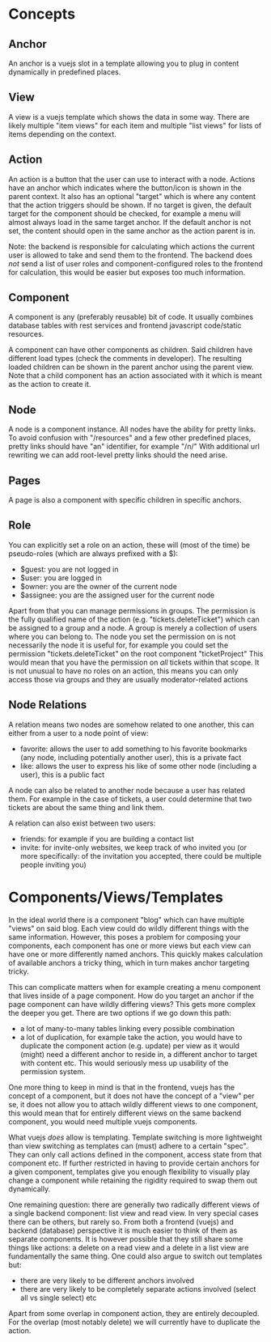 # Concepts

## Anchor

An anchor is a vuejs slot in a template allowing you to plug in content dynamically in predefined places.

## View

A view is a vuejs template which shows the data in some way. There are likely multiple "item views" for each item and multiple "list views" for lists of items depending on the context.

## Action

An action is a button that the user can use to interact with a node.
Actions have an anchor which indicates where the button/icon is shown in the parent context.
It also has an optional "target" which is where any content that the action triggers should be shown. If no target is given, the default target for the component should be checked, for example a menu will almost always load in the same target anchor.
If the default anchor is not set, the content should open in the same anchor as the action parent is in.

Note: the backend is responsible for calculating which actions the current user is allowed to take and send them to the frontend. The backend does _not_ send a list of user roles and component-configured roles to the frontend for calculation, this would be easier but exposes too much information.

## Component

A component is any (preferably reusable) bit of code. It usually combines database tables with rest services and frontend javascript code/static resources.

A component can have other components as children. Said children have different load types (check the comments in developer). The resulting loaded children can be shown in the parent anchor using the parent view.
Note that a child component has an action associated with it which is meant as the action to create it.

## Node

A node is a component instance. All nodes have the ability for pretty links. To avoid confusion with "/resources" and a few other predefined places, pretty links should have "an" identifier, for example "/n/"
With additional url rewriting we can add root-level pretty links should the need arise.

## Pages

A page is also a component with specific children in specific anchors.

## Role

You can explicitly set a role on an action, these will (most of the time) be pseudo-roles (which are always prefixed with a $):
- $guest: you are not logged in
- $user: you are logged in
- $owner: you are the owner of the current node 
- $assignee: you are the assigned user for the current node

Apart from that you can manage permissions in groups. The permission is the fully qualified name of the action (e.g. "tickets.deleteTicket") which can be assigned to a group and a node.
A group is merely a collection of users where you can belong to.
The node you set the permission on is not necessarily the node it is useful for, for example you could set the permission "tickets.deleteTicket" on the root component "ticketProject"
This would mean that you have the permission on _all_ tickets within that scope.
It is not unusual to have no roles on an action, this means you can only access those via groups and they are usually moderator-related actions

## Node Relations

A relation means two nodes are somehow related to one another, this can either from a user to a node point of view:

- favorite: allows the user to add something to his favorite bookmarks (any node, including potentially another user), this is a private fact
- like: allows the user to express his like of some other node (including a user), this is a public fact

A node can also be related to another node because a user has related them. For example in the case of tickets, a user could determine that two tickets are about the same thing and link them.

A relation can also exist between two users:

- friends: for example if you are building a contact list
- invite: for invite-only websites, we keep track of who invited you (or more specifically: of the invitation you accepted, there could be multiple people inviting you)

# Components/Views/Templates

In the ideal world there is a component "blog" which can have multiple "views" on said blog. Each view could do wildly different things with the same information.
However, this poses a problem for composing your components, each component has one or more views but each view can have one or more differently named anchors.
This quickly makes calculation of available anchors a tricky thing, which in turn makes anchor targeting tricky.

This can complicate matters when for example creating a menu component that lives inside of a page component. How do you target an anchor if the page component can have wildly differing views?
This gets more complex the deeper you get. There are two options if we go down this path:

- a lot of many-to-many tables linking every possible combination
- a lot of duplication, for example take the action, you would have to duplicate the component action (e.g. update) per view as it would (might) need a different anchor to reside in, a different anchor to target with content etc. This would seriously mess up usability of the permission system.

One more thing to keep in mind is that in the frontend, vuejs has the concept of a component, but it does not have the concept of a "view" per se, it does not allow you to attach wildly different views to one component, this would mean that for entirely different views on the same backend component, you would need multiple vuejs components.

What vuejs _does_ allow is templating. Template switching is more lightweight than view switching as templates can (must) adhere to a certain "spec". They can only call actions defined in the component, access state from that component etc. If further restricted in having to provide certain anchors for a given component, templates give you enough flexibility to visually play change a component while retaining the rigidity required to swap them out dynamically.

One remaining question: there are generally two radically different views of a single backend component: list view and read view. In very special cases there can be others, but rarely so.
From both a frontend (vuejs) and backend (database) perspective it is much easier to think of them as separate components. It is however possible that they still share some things like actions: a delete on a read view and a delete in a list view are fundamentally the same thing. One could also argue to switch out templates but:

- there are very likely to be different anchors involved
- there are very likely to be completely separate actions involved (select all vs single select) etc

Apart from some overlap in component action, they are entirely decoupled. For the overlap (most notably delete) we will currently have to duplicate the action.
